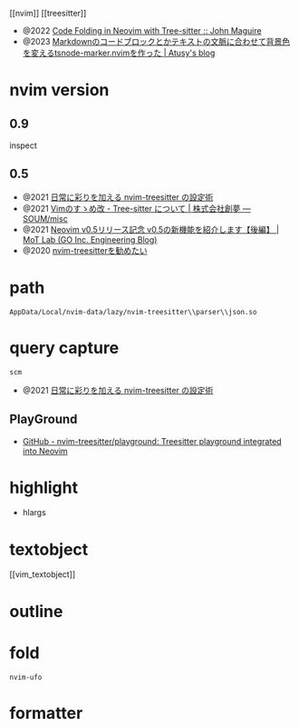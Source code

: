 [[nvim]]
[[treesitter]]

- @2022 [Code Folding in Neovim with Tree-sitter :: John Maguire](https://www.jmaguire.tech/posts/treesitter_folding/)
- @2023 [Markdownのコードブロックとかテキストの文脈に合わせて背景色を変えるtsnode-marker.nvimを作った | Atusy's blog](https://blog.atusy.net/2023/04/19/tsnode-marker-nvim/)

# nvim version
## 0.9
inspect

## 0.5
- @2021 [日常に彩りを加える nvim-treesitter の設定術](https://zenn.dev/monaqa/articles/2021-12-22-vim-nvim-treesitter-highlight)
- @2021 [Vimのすゝめ改 - Tree-sitter について | 株式会社創夢 — SOUM/misc](https://www.soum.co.jp/misc/vim-advanced/6/)
- @2021 [Neovim v0.5リリース記念 v0.5の新機能を紹介します【後編】 | MoT Lab (GO Inc. Engineering Blog)](https://lab.mo-t.com/blog/neovim-v05-introduction-new-features-part-2)
- @2020 [nvim-treesitterを勧めたい](https://zenn.dev/duglaser/articles/c02d6a937a48df)

# path
`AppData/Local/nvim-data/lazy/nvim-treesitter\\parser\\json.so`
# query capture
`scm`
- @2021 [日常に彩りを加える nvim-treesitter の設定術](https://zenn.dev/monaqa/articles/2021-12-22-vim-nvim-treesitter-highlight)

## PlayGround
- [GitHub - nvim-treesitter/playground: Treesitter playground integrated into Neovim](https://github.com/nvim-treesitter/playground)

# highlight
- hlargs

# textobject
[[vim_textobject]]

# outline

# fold
`nvim-ufo`

# formatter
